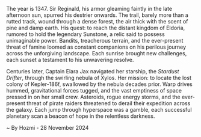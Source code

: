 
The year is 1347.  Sir Reginald, his armor gleaming faintly in the late afternoon sun, spurred his destrier onwards.  The trail, barely more than a rutted track, wound through a dense forest, the air thick with the scent of pine and damp earth. His quest: to reach the distant kingdom of Eldoria, rumored to hold the legendary Sunstone, a relic said to possess unimaginable power.  Bandits, treacherous terrain, and the ever-present threat of famine loomed as constant companions on his perilous journey across the unforgiving landscape.  Each sunrise brought new challenges, each sunset a testament to his unwavering resolve.

Centuries later, Captain Elara Jax navigated her starship, the *Stardust Drifter*, through the swirling nebula of Xylos.  Her mission: to locate the lost colony of Kepler-186f, swallowed by the nebula decades prior.  Warp drives hummed, gravitational forces tugged, and the vast emptiness of space pressed in on her small crew.  Asteroids, rogue energy storms, and the ever-present threat of pirate raiders threatened to derail their expedition across the galaxy.  Each jump through hyperspace was a gamble, each successful planetary scan a beacon of hope in the relentless darkness.

~ By Hozmi - 28 November 2024
